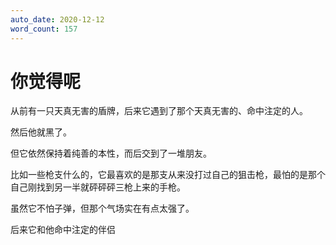 ```yaml
---
auto_date: 2020-12-12
word_count: 157
---
```


# 你觉得呢

从前有一只天真无害的盾牌，后来它遇到了那个天真无害的、命中注定的人。

然后他就黑了。

但它依然保持着纯善的本性，而后交到了一堆朋友。

比如一些枪支什么的，它最喜欢的是那支从来没打过自己的狙击枪，最怕的是那个自己刚找到另一半就砰砰砰三枪上来的手枪。

虽然它不怕子弹，但那个气场实在有点太强了。

后来它和他命中注定的伴侣
